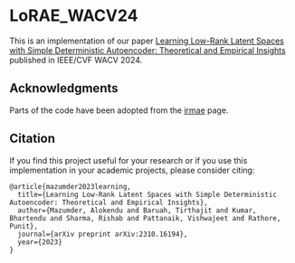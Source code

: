 # LoRAE_WACV24

This is an implementation of our paper [Learning Low-Rank Latent Spaces with Simple Deterministic Autoencoder: Theoretical and Empirical Insights](https://arxiv.org/abs/2310.16194) published in IEEE/CVF WACV 2024.

## Acknowledgments
Parts of the code have been adopted from the [irmae](https://github.com/facebookresearch/irmae) page.

## Citation
If you find this project useful for your research or if you use this implementation in your academic projects, please consider citing:
```
@article{mazumder2023learning,
  title={Learning Low-Rank Latent Spaces with Simple Deterministic Autoencoder: Theoretical and Empirical Insights},
  author={Mazumder, Alokendu and Baruah, Tirthajit and Kumar, Bhartendu and Sharma, Rishab and Pattanaik, Vishwajeet and Rathore, Punit},
  journal={arXiv preprint arXiv:2310.16194},
  year={2023}
}
```
